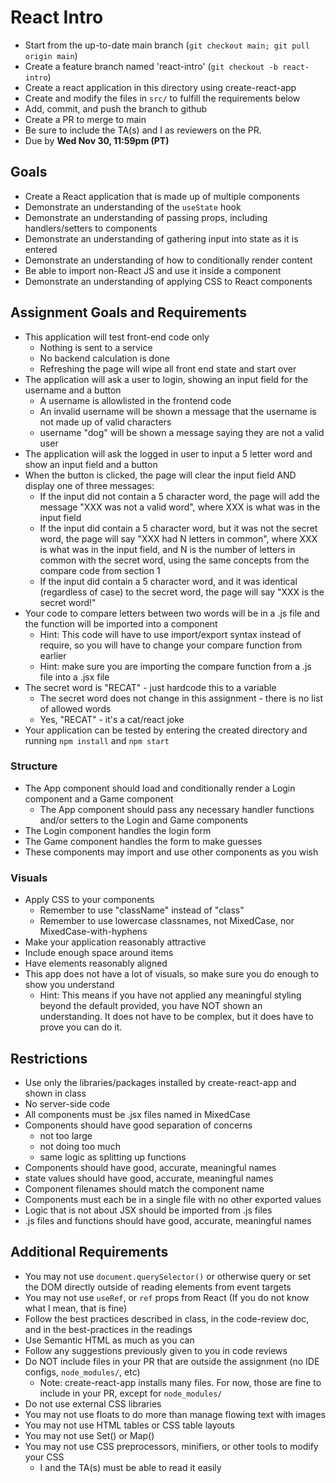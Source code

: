 # React Intro

* Start from the up-to-date main branch (`git checkout main; git pull origin main`)
* Create a feature branch named 'react-intro' (`git checkout -b react-intro`)
* Create a react application in this directory using create-react-app
* Create and modify the files in `src/` to fulfill the requirements below
* Add, commit, and push the branch to github
* Create a PR to merge to main
* Be sure to include the TA(s) and I as reviewers on the PR.  
* Due by **Wed Nov 30, 11:59pm (PT)**

## Goals

- Create a React application that is made up of multiple components
- Demonstrate an understanding of the `useState` hook
- Demonstrate an understanding of passing props, including handlers/setters to components
- Demonstrate an understanding of gathering input into state as it is entered
- Demonstrate an understanding of how to conditionally render content
- Be able to import non-React JS and use it inside a component
- Demonstrate an understanding of applying CSS to React components

## Assignment Goals and Requirements
- This application will test front-end code only
  - Nothing is sent to a service
  - No backend calculation is done
  - Refreshing the page will wipe all front end state and start over
- The application will ask a user to login, showing an input field for the username and a button
  - A username is allowlisted in the frontend code
  - An invalid username will be shown a message that the username is not made up of valid characters
  - username "dog" will be shown a message saying they are not a valid user
- The application will ask the logged in user to input a 5 letter word and show an input field and a button
- When the button is clicked, the page will clear the input field AND display one of three messages:
  - If the input did not contain a 5 character word, the page will add the message "XXX was not a valid word", where XXX is what was in the input field
  - If the input did contain a 5 character word, but it was not the secret word, the page will say "XXX had N letters in common", where XXX is what was in the input field, and N is the number of letters in common with the secret word, using the same concepts from the compare code from section 1
  - If the input did contain a 5 character word, and it was identical (regardless of case) to the secret word, the page will say "XXX is the secret word!"
- Your code to compare letters between two words will be in a .js file and the function will be imported into a component
  - Hint: This code will have to use import/export syntax instead of require, so you will have to change your compare function from earlier
  - Hint: make sure you are importing the compare function from a .js file into a .jsx file
- The secret word is "RECAT" - just hardcode this to a variable
  - The secret word does not change in this assignment - there is no list of allowed words
  - Yes, "RECAT" - it's a cat/react joke
- Your application can be tested by entering the created directory and running `npm install` and `npm start`
### Structure
- The App component should load and conditionally render a Login component and a Game component
  - The App component should pass any necessary handler functions and/or setters to the Login and Game components
- The Login component handles the login form
- The Game component handles the form to make guesses
- These components may import and use other components as you wish
### Visuals
- Apply CSS to your components
  - Remember to use "className" instead of "class"
  - Remember to use lowercase classnames, not MixedCase, nor MixedCase-with-hyphens
- Make your application reasonably attractive
- Include enough space around items
- Have elements reasonably aligned
- This app does not have a lot of visuals, so make sure you do enough to show you understand
  - Hint: This means if you have not applied any meaningful styling beyond the default provided, you have NOT shown an understanding.  It does not have to be complex, but it does have to prove you can do it. 

## Restrictions
- Use only the libraries/packages installed by create-react-app and shown in class
- No server-side code
- All components must be .jsx files named in MixedCase
- Components should have good separation of concerns
  - not too large
  - not doing too much
  - same logic as splitting up functions
- Components should have good, accurate, meaningful names
- state values should have good, accurate, meaningful names
- Component filenames should match the component name
- Components must each be in a single file with no other exported values
- Logic that is not about JSX should be imported from .js files
- .js files and functions should have good, accurate, meaningful names

## Additional Requirements
- You may not use `document.querySelector()` or otherwise query or set the DOM directly outside of reading elements from event targets
- You may not use `useRef`, or `ref` props from React (If you do not know what I mean, that is fine)
- Follow the best practices described in class, in the code-review doc, and in the best-practices in the readings
- Use Semantic HTML as much as you can
- Follow any suggestions previously given to you in code reviews
- Do NOT include files in your PR that are outside the assignment (no IDE configs, `node_modules/`, etc)
  - Note: create-react-app installs many files.  For now, those are fine to include in your PR, except for `node_modules/`
- Do not use external CSS libraries
- You may not use floats to do more than manage flowing text with images
- You may not use HTML tables or CSS table layouts
- You may not use Set() or Map() 
- You may not use CSS preprocessors, minifiers, or other tools to modify your CSS
  - I and the TA(s) must be able to read it easily
